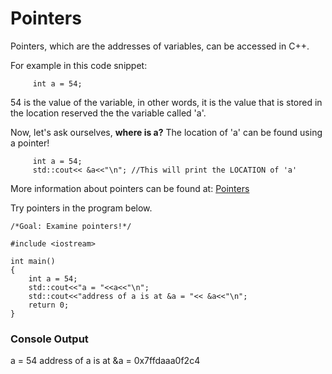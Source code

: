 # Pointers

Pointers, which are the addresses of variables, can be accessed in C++.

For example in this code snippet:
```
     int a = 54;
```
54 is the value of the variable, in other words, it is the value that is stored in the location reserved the the variable called 'a'.

Now, let's ask ourselves, **where is a?** The location of 'a' can be found using a pointer!
```
     int a = 54;
     std::cout<< &a<<"\n"; //This will print the LOCATION of 'a'
```
More information about pointers can be found at: [Pointers](https://cplusplus.com/doc/tutorial/pointers/)

Try pointers in the program below.
```
/*Goal: Examine pointers!*/

#include <iostream>

int main()
{
    int a = 54;
    std::cout<<"a = "<<a<<"\n";
    std::cout<<"address of a is at &a = "<< &a<<"\n";
    return 0;
}
```

### Console Output 

a = 54 address of a is at &a = 0x7ffdaaa0f2c4
